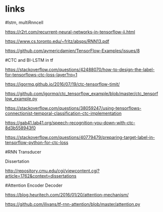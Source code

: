 # links

#lstm, multiRnncell

https://r2rt.com/recurrent-neural-networks-in-tensorflow-ii.html

https://www.cs.toronto.edu/~fritz/absps/RNN13.pdf


https://github.com/aymericdamien/TensorFlow-Examples/issues/8

#CTC and BI-LSTM in tf

https://stackoverflow.com/questions/42488070/how-to-design-the-label-for-tensorflows-ctc-loss-layer?rq=1

https://igormq.github.io/2016/07/19/ctc-tensorflow-timit/

https://github.com/igormq/ctc_tensorflow_example/blob/master/ctc_tensorflow_example.py

https://stackoverflow.com/questions/38059247/using-tensorflows-connectionist-temporal-classification-ctc-implementation

https://gab41.lab41.org/speech-recognition-you-down-with-ctc-8d3b558943f0

https://stackoverflow.com/questions/40779479/preparing-target-label-in-tensorflow-python-for-ctc-loss


#RNN Transducer

Dissertation

http://repository.cmu.edu/cgi/viewcontent.cgi?article=1762&context=dissertations

#Attention Encoder Decoder

https://blog.heuritech.com/2016/01/20/attention-mechanism/

https://github.com/ilivans/tf-rnn-attention/blob/master/attention.py
